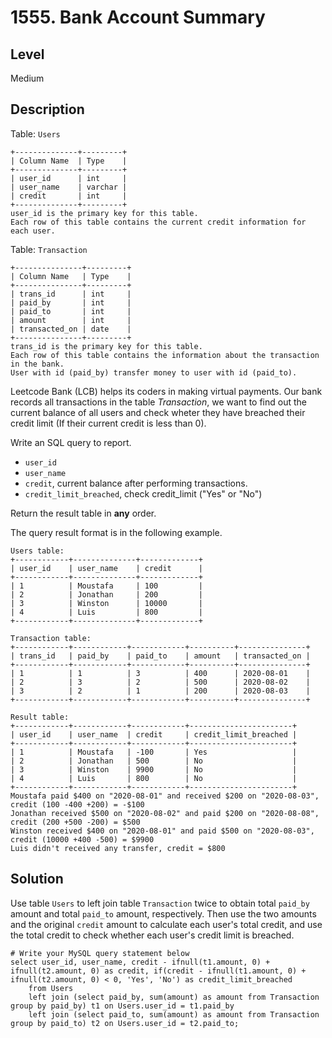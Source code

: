 # 1555. Bank Account Summary
## Level
Medium

## Description
Table: `Users`
```
+--------------+---------+
| Column Name  | Type    |
+--------------+---------+
| user_id      | int     |
| user_name    | varchar |
| credit       | int     |
+--------------+---------+
user_id is the primary key for this table.
Each row of this table contains the current credit information for each user.
```

Table: `Transaction`
```
+---------------+---------+
| Column Name   | Type    |
+---------------+---------+
| trans_id      | int     |
| paid_by       | int     |
| paid_to       | int     |
| amount        | int     |
| transacted_on | date    |
+---------------+---------+
trans_id is the primary key for this table.
Each row of this table contains the information about the transaction in the bank.
User with id (paid_by) transfer money to user with id (paid_to).
```

Leetcode Bank (LCB) helps its coders in making virtual payments. Our bank records all transactions in the table *Transaction*, we want to find out the current balance of all users and check wheter they have breached their credit limit (If their current credit is less than 0).

Write an SQL query to report.

* `user_id`
* `user_name`
* `credit`, current balance after performing transactions.  
* `credit_limit_breached`, check credit_limit ("Yes" or "No")

Return the result table in **any** order.

The query result format is in the following example.

```
Users table:
+------------+--------------+-------------+
| user_id    | user_name    | credit      |
+------------+--------------+-------------+
| 1          | Moustafa     | 100         |
| 2          | Jonathan     | 200         |
| 3          | Winston      | 10000       |
| 4          | Luis         | 800         | 
+------------+--------------+-------------+

Transaction table:
+------------+------------+------------+----------+---------------+
| trans_id   | paid_by    | paid_to    | amount   | transacted_on |
+------------+------------+------------+----------+---------------+
| 1          | 1          | 3          | 400      | 2020-08-01    |
| 2          | 3          | 2          | 500      | 2020-08-02    |
| 3          | 2          | 1          | 200      | 2020-08-03    |
+------------+------------+------------+----------+---------------+

Result table:
+------------+------------+------------+-----------------------+
| user_id    | user_name  | credit     | credit_limit_breached |
+------------+------------+------------+-----------------------+
| 1          | Moustafa   | -100       | Yes                   | 
| 2          | Jonathan   | 500        | No                    |
| 3          | Winston    | 9900       | No                    |
| 4          | Luis       | 800        | No                    |
+------------+------------+------------+-----------------------+
Moustafa paid $400 on "2020-08-01" and received $200 on "2020-08-03", credit (100 -400 +200) = -$100
Jonathan received $500 on "2020-08-02" and paid $200 on "2020-08-08", credit (200 +500 -200) = $500
Winston received $400 on "2020-08-01" and paid $500 on "2020-08-03", credit (10000 +400 -500) = $9900
Luis didn't received any transfer, credit = $800
```

## Solution
Use table `Users` to left join table `Transaction` twice to obtain total `paid_by` amount and total `paid_to` amount, respectively. Then use the two amounts and the original `credit` amount to calculate each user's total credit, and use the total credit to check whether each user's credit limit is breached.
```
# Write your MySQL query statement below
select user_id, user_name, credit - ifnull(t1.amount, 0) + ifnull(t2.amount, 0) as credit, if(credit - ifnull(t1.amount, 0) + ifnull(t2.amount, 0) < 0, 'Yes', 'No') as credit_limit_breached
    from Users
    left join (select paid_by, sum(amount) as amount from Transaction group by paid_by) t1 on Users.user_id = t1.paid_by
    left join (select paid_to, sum(amount) as amount from Transaction group by paid_to) t2 on Users.user_id = t2.paid_to;
```
